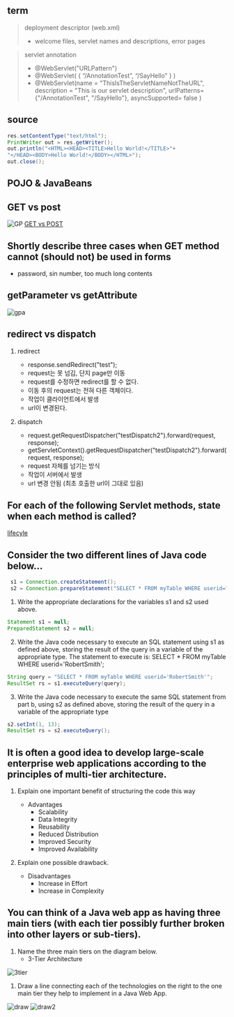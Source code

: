 
## term
> deployment descriptor (web.xml)
>   - welcome files, servlet names and descriptions, error pages  

> servlet annotation
>   - @WebServlet("URLPattern")
>   - @WebServlet( { “/AnnotationTest”, “/SayHello” } ) 
>   - @WebServlet(name = "ThisIsTheServletNameNotTheURL", description = "This is our servlet description", urlPatterns= {"/AnnotationTest", "/SayHello"}, asyncSupported= false )

## source
```java
res.setContentType("text/html"); 
PrintWriter out = res.getWriter(); 
out.println("<HTML><HEAD><TITLE>Hello World!</TITLE>"+ 
"</HEAD><BODY>Hello World!</BODY></HTML>"); 
out.close();
```
## POJO & JavaBeans

## GET vs post
![GP](images/get_post.jpg)
[GET vs POST](https://www.diffen.com/difference/GET-vs-POST-HTTP-Requests)

## Shortly describe three cases when GET method cannot (should not) be used in forms
- password, sin number, too much long contents

## getParameter vs getAttribute
![gpa](images/parameter_attribute.jpeg)

## redirect vs dispatch
1. redirect
   - response.sendRedirect("test");
   - request는 못 넘김, 단지 page만 이동
   - request를 수정하면 redirect를 할 수 없다.
   - 이동 후의 request는 전혀 다른 객체이다.
   - 작업이 클라이언트에서 발생
   - url이 변경된다. 

2. dispatch
   - request.getRequestDispatcher("testDispatch2").forward(request, response);
   - getServletContext().getRequestDispatcher("testDispatch2").forward(request, response);
   - request 자체를 넘기는 방식
   - 작업이 서버에서 발생
   - url 변경 안됨 (최초 호출한 url이 그대로 있음) 

## For each of the following Servlet methods, state when each method is called?  
[lifecyle](https://www.tutorialspoint.com/servlets/servlets-life-cycle.htm)

## Consider the two different lines of Java code below… 
```java 
 s1 = Connection.createStatement();    
 s2 = Connection.prepareStatement("SELECT * FROM myTable WHERE userid=?;"); 
```

1. Write the appropriate declarations for the variables s1 and s2 used above. 
```java
Statement s1 = null;
PreparedStatement s2 = null;
```

2. Write the Java code necessary to execute an SQL statement using s1 as defined above, storing the result of the query in a variable of the appropriate type. The statement to execute is: SELECT * FROM myTable WHERE userid='RobertSmith'; 
```java
String query = "SELECT * FROM myTable WHERE userid='RobertSmith'";
ResultSet rs = s1.executeQuery(query);
```
  
3. Write the Java code necessary to execute the same SQL statement from part b, using s2 as defined above, storing the result of the query in a variable of the appropriate type 
```java
s2.setInt(1, 13);
ResultSet rs = s2.executeQuery();
```

## It is often a good idea to develop large-scale enterprise web applications according to the principles of multi-tier architecture. 
 
1. Explain one important benefit of structuring the code this way
   - Advantages
      - Scalability
      - Data Integrity
      - Reusability
      - Reduced Distribution
      - Improved Security
      - Improved Availability
 
2. Explain one possible drawback. 
   - Disadvantages
      - Increase in Effort
      - Increase in Complexity 

## You can think of a Java web app as having three main tiers (with each tier possibly further broken into other layers or sub-tiers). 
 
1. Name the three main tiers on the diagram below. 
   - 3-Tier Architecture
  
![3tier](images/architecture.jpg)
 
1. Draw a line connecting each of the technologies on the right to the one main tier they help to implement in a Java Web App. 

![draw](images/draw.jpg)
![draw2](images/draw2.jpeg)